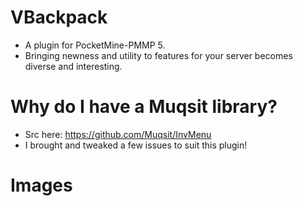 # VBackpack
- A plugin for PocketMine-PMMP 5.
- Bringing newness and utility to features for your server becomes diverse and interesting.

# Why do I have a Muqsit library?
- Src here: https://github.com/Muqsit/InvMenu
- I brought and tweaked a few issues to suit this plugin!

# Images

